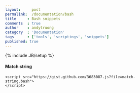 ```yaml
---
layout:     post
permalink:  /documentation/bash
title     : Bash snippets
comments  : true
author    : andytruong
category  : 'Documentation'
tags      : ['tools', 'scriptings', 'snippets']
published: true
---
```


{% include JB/setup %}

#### Match string

	<script src="https://gist.github.com/3683087.js?file=match-string.bash">
    </script>
